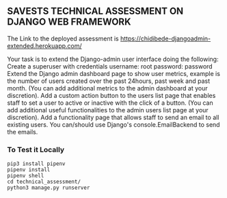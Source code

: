 ## SAVESTS TECHNICAL ASSESSMENT ON DJANGO WEB FRAMEWORK

The Link to the deployed assessment is https://chidibede-djangoadmin-extended.herokuapp.com/

Your task is to extend the Django-admin user interface doing the following:
Create a superuser with credentials username: root password: password
Extend the Django admin dashboard page to show user metrics, example is the number of users created over the past 24hours, past week and past month. (You can add additional metrics to the admin dashboard at your discretion). 
Add a custom action button to the users list page that enables staff to set a user to active or inactive with the click of a button. (You can add additional useful functionalities to the admin users list page at your discretion).
Add a functionality page that allows staff to send an email to all existing users. You can/should use Django's console.EmailBackend to send the emails.


### To Test it Locally
```
pip3 install pipenv
pipenv install
pipenv shell
cd technical_assessment/
python3 manage.py runserver
```
